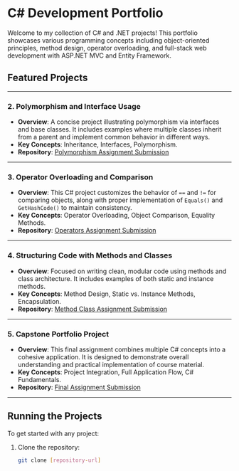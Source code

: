 # C# Development Portfolio

Welcome to my collection of C# and .NET projects! This portfolio showcases various programming concepts including object-oriented principles, method design, operator overloading, and full-stack web development with ASP.NET MVC and Entity Framework.

## Featured Projects

---

### 2. Polymorphism and Interface Usage
- **Overview**: A concise project illustrating polymorphism via interfaces and base classes. It includes examples where multiple classes inherit from a parent and implement common behavior in different ways.
- **Key Concepts**: Inheritance, Interfaces, Polymorphism.
- **Repository**: [Polymorphism Assignment Submission](https://github.com/KaoutarAbquelazz/Polymorphism-Assignment-Submission)

---

### 3. Operator Overloading and Comparison
- **Overview**: This C# project customizes the behavior of `==` and `!=` for comparing objects, along with proper implementation of `Equals()` and `GetHashCode()` to maintain consistency.
- **Key Concepts**: Operator Overloading, Object Comparison, Equality Methods.
- **Repository**: [Operators Assignment Submission](https://github.com/KaoutarAbquelazz/Operators-Assignment-Submission)

---

### 4. Structuring Code with Methods and Classes
- **Overview**: Focused on writing clean, modular code using methods and class architecture. It includes examples of both static and instance methods.
- **Key Concepts**: Method Design, Static vs. Instance Methods, Encapsulation.
- **Repository**: [Method Class Assignment Submission](https://github.com/KaoutarAbquelazz/Method-Class-Assignment-Submission)

---

### 5. Capstone Portfolio Project
- **Overview**: This final assignment combines multiple C# concepts into a cohesive application. It is designed to demonstrate overall understanding and practical implementation of course material.
- **Key Concepts**: Project Integration, Full Application Flow, C# Fundamentals.
- **Repository**: [Final Assignment Submission](https://github.com/KaoutarAbquelazz/Final-Assignment-Submission)

---

## Running the Projects

To get started with any project:

1. Clone the repository:  
   ```bash
   git clone [repository-url]
